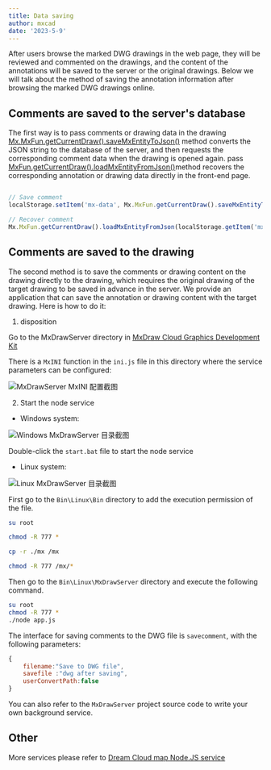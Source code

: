 ```yaml
---
title: Data saving
author: mxcad
date: '2023-5-9'
---
```


After users browse the marked DWG drawings in the web page, they will be reviewed and commented on the drawings, and the content of the annotations will be saved to the server or the original drawings. Below we will talk about the method of saving the annotation information after browsing the marked DWG drawings online.

## Comments are saved to the server's database

The first way is to pass comments or drawing data in the drawing [Mx.MxFun.getCurrentDraw().saveMxEntityToJson()](https://mxcad.github.io/mxdraw_api_docs/classes/MxDrawObject.html#saveMxEntityToJson) method converts the JSON string to the database of the server, and then requests the corresponding comment data when the drawing is opened again. pass [MxFun.getCurrentDraw().loadMxEntityFromJson()](https://mxcad.github.io/mxdraw_api_docs/classes/MxDrawObject.html#loadMxEntityFromJson)method recovers the corresponding annotation or drawing data directly in the front-end page.

```ts

// Save comment
localStorage.setItem('mx-data', Mx.MxFun.getCurrentDraw().saveMxEntityToJson());

// Recover comment
Mx.MxFun.getCurrentDraw().loadMxEntityFromJson(localStorage.getItem('mx-data'))

```

## Comments are saved to the drawing

The second method is to save the comments or drawing content on the drawing directly to the drawing, which requires the original drawing of the target drawing to be saved in advance in the server. We provide an application that can save the annotation or drawing content with the target drawing. Here is how to do it:

1. disposition

Go to the MxDrawServer directory in [MxDraw Cloud Graphics Development Kit](https://help.mxdraw.com/?pid=32&keywords=)

There is a `MxINI` function in the `ini.js` file in this directory where the service parameters can be configured:

![MxDrawServer MxINI 配置截图](https://admin.mxdraw3d.com/images/ueditor/1602201516373053440.png)

2. Start the node service

* Windows system:

![Windows MxDrawServer 目录截图](https://admin.mxdraw3d.com/images/ueditor/1602630025566359552.png)

Double-click the `start.bat` file to start the node service

* Linux system:

![Linux MxDrawServer 目录截图](https://admin.mxdraw3d.com/images/ueditor/1602630091471458304.png)

First go to the `Bin\Linux\Bin` directory to add the execution permission of the file.

```sh
su root

chmod -R 777 *

cp -r ./mx /mx

chmod -R 777 /mx/*
```

Then go to the `Bin\Linux\MxDrawServer` directory and execute the following command.

```sh
su root
chmod -R 777 *
./node app.js
```

The interface for saving comments to the DWG file is `savecomment`, with the following parameters:

```js
{
    filename:"Save to DWG file",
    savefile :"dwg after saving",
    userConvertPath:false
}
```

You can also refer to the `MxDrawServer` project source code to write your own background service.

## Other

More services please refer to [Dream Cloud map Node.JS service](https://help.mxdraw.com/?pid=115)

